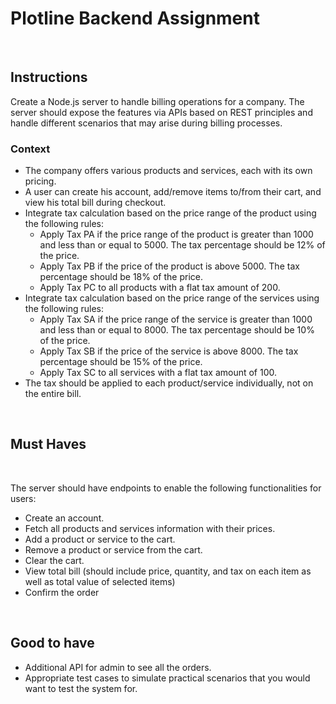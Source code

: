 <h1> Plotline Backend Assignment </h1>
<br />

## Instructions

Create a Node.js server to handle billing operations for a company. The server should
expose the features via APIs based on REST principles and handle different scenarios that
may arise during billing processes. <br />

### Context
* The company offers various products and services, each with its own pricing.
* A user can create his account, add/remove items to/from their cart, and view his
total bill during checkout.
* Integrate tax calculation based on the price range of the product using the following
rules:
    - Apply Tax PA if the price range of the product is greater than 1000 and less
    than or equal to 5000. The tax percentage should be 12% of the price.
    - Apply Tax PB if the price of the product is above 5000. The tax percentage
    should be 18% of the price.
    - Apply Tax PC to all products with a flat tax amount of 200.
* Integrate tax calculation based on the price range of the services using the following
rules:
    - Apply Tax SA if the price range of the service is greater than 1000 and less
    than or equal to 8000. The tax percentage should be 10% of the price.
    - Apply Tax SB if the price of the service is above 8000. The tax percentage
    should be 15% of the price.
    - Apply Tax SC to all services with a flat tax amount of 100.
* The tax should be applied to each product/service individually, not on the entire bill.

<br />

## Must Haves

<br />

The server should have endpoints to enable the following functionalities for users: <br />
* Create an account.
*  Fetch all products and services information with their prices.
*  Add a product or service to the cart.
*  Remove a product or service from the cart.
*  Clear the cart.
* View total bill (should include price, quantity, and tax on each item as well as total
value of selected items)
*  Confirm the order

<br />

## Good to have <br />
* Additional API for admin to see all the orders.
* Appropriate test cases to simulate practical scenarios that you would want to test
the system for.